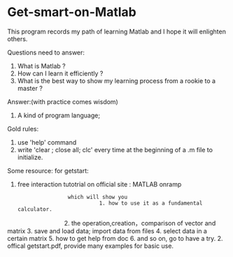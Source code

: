 # Get-smart-on-Matlab
This program records my path of learning Matlab and I hope it will enlighten others.


Questions need to answer:
1. What is Matlab ?
2. How can I learn it efficiently ?
3. What is the best way to show my learning process from a rookie to a master ?


Answer:(with practice comes wisdom)
1. A kind of program language; 


Gold rules:
1. use 'help' command
2. write   'clear ; close all; clc'    every time at the beginning of a .m file to initialize.


Some resource:
for getstart:
1.  free interaction tutotrial on official site : MATLAB onramp
       
                        which will show you 
                                  1. how to use it as a fundamental calculator.
                                  2. the operation,creation，comparison of vector and matrix
                                  3. save and load data; import data from files
                                  4. select data in a certain matrix
                                  5. how to get help from doc
                                  6. and so on, go to have a try.
2. offical  getstart.pdf, provide many examples for basic use.            
